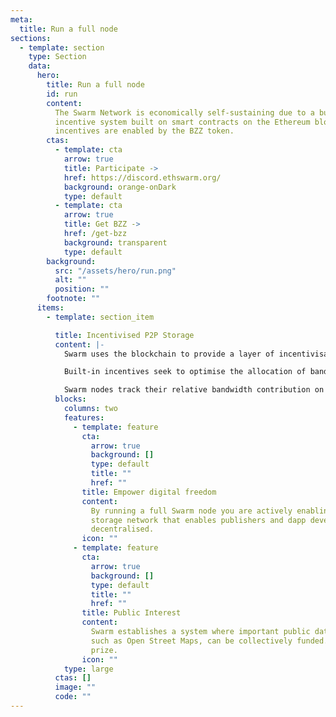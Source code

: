 ```yaml
---
meta:
  title: Run a full node
sections:
  - template: section
    type: Section
    data:
      hero:
        title: Run a full node
        id: run
        content:
          The Swarm Network is economically self-sustaining due to a built-in
          incentive system built on smart contracts on the Ethereum blockchain. Swarm
          incentives are enabled by the BZZ token.
        ctas:
          - template: cta
            arrow: true
            title: Participate ->
            href: https://discord.ethswarm.org/
            background: orange-onDark
            type: default
          - template: cta
            arrow: true
            title: Get BZZ ->
            href: /get-bzz
            background: transparent
            type: default
        background:
          src: "/assets/hero/run.png"
          alt: ""
          position: ""
        footnote: ""
      items:
        - template: section_item

          title: Incentivised P2P Storage
          content: |-
            Swarm uses the blockchain to provide a layer of incentivisation that has been missing from p2p file sharing and data transfer over decades of peer-to-peer research.

            Built-in incentives seek to optimise the allocation of bandwidth (SWAP) and storage resources (Postage stamps) and render Swarm economically self-sustaining.

            Swarm nodes track their relative bandwidth contribution on each peer connection, and excess debt due to unequal consumption can be settled in BZZ. Publishers in Swarm must spend BZZ to purchase the right to write data to Swarm and prepay some rent for long term storage.
          blocks:
            columns: two
            features:
              - template: feature
                cta:
                  arrow: true
                  background: []
                  type: default
                  title: ""
                  href: ""
                title: Empower digital freedom
                content:
                  By running a full Swarm node you are actively enabling a P2P data
                  storage network that enables publishers and dapp developers making web3
                  decentralised.
                icon: ""
              - template: feature
                cta:
                  arrow: true
                  background: []
                  type: default
                  title: ""
                  href: ""
                title: Public Interest
                content:
                  Swarm establishes a system where important public data projects,
                  such as Open Street Maps, can be collectively funded. Check out Wikipedia
                  prize.
                icon: ""
            type: large
          ctas: []
          image: ""
          code: ""
---
```

